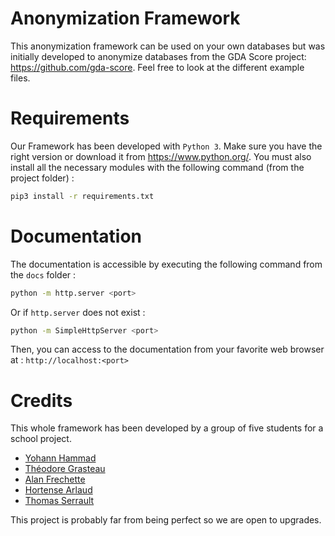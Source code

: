 # Anonymization Framework
This anonymization framework can be used on your own databases but was initially developed to anonymize databases from the GDA Score project: https://github.com/gda-score. Feel free to look at the different example files.

# Requirements
Our Framework has been developed with ```Python 3```. Make sure you have the right version or download it from https://www.python.org/.
You must also install all the necessary modules with the following command (from the project folder) :
```bash
pip3 install -r requirements.txt
```

# Documentation
The documentation is accessible by executing the following command from the ``docs`` folder :
```bash
python -m http.server <port>
```

Or if ``http.server`` does not exist :
```bash
python -m SimpleHttpServer <port>
```

Then, you can access to the documentation from your favorite web browser at : `http://localhost:<port>`

# Credits

This whole framework has been developed by a group of five students for a school project.
+ [Yohann Hammad](https://www.linkedin.com/in/yohann-hammad/)
+ [Théodore Grasteau](https://www.linkedin.com/in/theodore-grasteau/)
+ [Alan Frechette](https://www.linkedin.com/in/alan-frechette-3b5b56157/)
+ [Hortense Arlaud](https://www.linkedin.com/in/hortense-arlaud-a02106197/)
+ [Thomas Serrault](https://www.linkedin.com/in/thomas-serrault-insacvl/)

This project is probably far from being perfect so we are open to upgrades.
